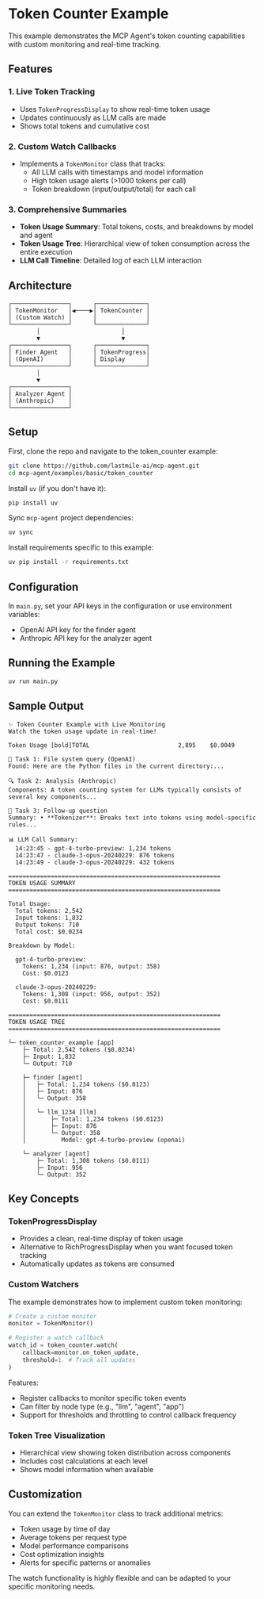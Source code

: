 # Token Counter Example

This example demonstrates the MCP Agent's token counting capabilities with custom monitoring and real-time tracking.

## Features

### 1. **Live Token Tracking**
- Uses `TokenProgressDisplay` to show real-time token usage
- Updates continuously as LLM calls are made
- Shows total tokens and cumulative cost

### 2. **Custom Watch Callbacks**
- Implements a `TokenMonitor` class that tracks:
  - All LLM calls with timestamps and model information
  - High token usage alerts (>1000 tokens per call)
  - Token breakdown (input/output/total) for each call

### 3. **Comprehensive Summaries**
- **Token Usage Summary**: Total tokens, costs, and breakdowns by model and agent
- **Token Usage Tree**: Hierarchical view of token consumption across the entire execution
- **LLM Call Timeline**: Detailed log of each LLM interaction

## Architecture

```plaintext
┌────────────────┐      ┌──────────────┐
│ TokenMonitor   │◀────▶│ TokenCounter │
│ (Custom Watch) │      │              │
└────────────────┘      └──────────────┘
        │                       │
        ▼                       ▼
┌────────────────┐      ┌──────────────┐
│ Finder Agent   │      │ TokenProgress│
│ (OpenAI)       │      │ Display      │
└────────────────┘      └──────────────┘
        │
        ▼
┌────────────────┐
│ Analyzer Agent │
│ (Anthropic)    │
└────────────────┘
```

## Setup

First, clone the repo and navigate to the token_counter example:

```bash
git clone https://github.com/lastmile-ai/mcp-agent.git
cd mcp-agent/examples/basic/token_counter
```

Install `uv` (if you don't have it):

```bash
pip install uv
```

Sync `mcp-agent` project dependencies:

```bash
uv sync
```

Install requirements specific to this example:

```bash
uv pip install -r requirements.txt
```

## Configuration

In `main.py`, set your API keys in the configuration or use environment variables:
- OpenAI API key for the finder agent
- Anthropic API key for the analyzer agent

## Running the Example

```bash
uv run main.py
```

## Sample Output

```
✨ Token Counter Example with Live Monitoring
Watch the token usage update in real-time!

Token Usage [bold]TOTAL                         2,895    $0.0049

📁 Task 1: File system query (OpenAI)
Found: Here are the Python files in the current directory:...

🔍 Task 2: Analysis (Anthropic)
Components: A token counting system for LLMs typically consists of several key components...

📝 Task 3: Follow-up question
Summary: • **Tokenizer**: Breaks text into tokens using model-specific rules...

📊 LLM Call Summary:
  14:23:45 - gpt-4-turbo-preview: 1,234 tokens
  14:23:47 - claude-3-opus-20240229: 876 tokens
  14:23:49 - claude-3-opus-20240229: 432 tokens

============================================================
TOKEN USAGE SUMMARY
============================================================

Total Usage:
  Total tokens: 2,542
  Input tokens: 1,832
  Output tokens: 710
  Total cost: $0.0234

Breakdown by Model:

  gpt-4-turbo-preview:
    Tokens: 1,234 (input: 876, output: 358)
    Cost: $0.0123

  claude-3-opus-20240229:
    Tokens: 1,308 (input: 956, output: 352)
    Cost: $0.0111

============================================================
TOKEN USAGE TREE
============================================================

└─ token_counter_example [app]
    ├─ Total: 2,542 tokens ($0.0234)
    ├─ Input: 1,832
    └─ Output: 710
    
    ├─ finder [agent]
    │   ├─ Total: 1,234 tokens ($0.0123)
    │   ├─ Input: 876
    │   └─ Output: 358
    │   
    │   └─ llm_1234 [llm]
    │       ├─ Total: 1,234 tokens ($0.0123)
    │       ├─ Input: 876
    │       └─ Output: 358
    │          Model: gpt-4-turbo-preview (openai)
    
    └─ analyzer [agent]
        ├─ Total: 1,308 tokens ($0.0111)
        ├─ Input: 956
        └─ Output: 352
```

## Key Concepts

### TokenProgressDisplay
- Provides a clean, real-time display of token usage
- Alternative to RichProgressDisplay when you want focused token tracking
- Automatically updates as tokens are consumed

### Custom Watchers
The example demonstrates how to implement custom token monitoring:

```python
# Create a custom monitor
monitor = TokenMonitor()

# Register a watch callback
watch_id = token_counter.watch(
    callback=monitor.on_token_update,
    threshold=1  # Track all updates
)
```

Features:
- Register callbacks to monitor specific token events
- Can filter by node type (e.g., "llm", "agent", "app")
- Support for thresholds and throttling to control callback frequency

### Token Tree Visualization
- Hierarchical view showing token distribution across components
- Includes cost calculations at each level
- Shows model information when available

## Customization

You can extend the `TokenMonitor` class to track additional metrics:
- Token usage by time of day
- Average tokens per request type
- Model performance comparisons
- Cost optimization insights
- Alerts for specific patterns or anomalies

The watch functionality is highly flexible and can be adapted to your specific monitoring needs.